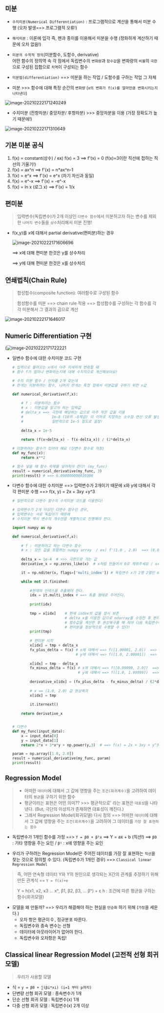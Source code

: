 ## 미분

- `수치미분(Numerical Differentiation)` : 프로그램적으로 계산을 통해서 미분 수행 (오차 발생==> 프로그램적 오류!)

- `해석미분` : 이론에 입각 즉, 펜과 종이를 이용해서 미분을 수행 (정화하게 계산하기 때문에 오차 없음!)



- `미분의 수학적 정의`(미분함수, 도함수, derivative)  
  어떤 함수의 정의역 속 각 점에서 독립변수의 `변화량`과 `함수값`을 변화량의 `비율`의 `극한`으로 구성된 집합으로 `치역`이 구성되는 함수

- `미분법(differentiation)` ==> 미분을 하는 작업 / 도함수를 구하는 작업 그 자체

- 미분 >>> 함수에 대해 특정 순간의 `변화량` (`x의 변화가 f(x)를 얼마만큼 변화시키는지 나타낸다`)



![image-20210222171240249](md-images/image-20210222171240249.png)



- 수치미분 (전향차분/ 중앙차분/ 후향차분) >>> 중앙차분을 이용 (가장 정확도가 높기 때문에!)

![image-20210222171310649](md-images/image-20210222171310649.png)



## 기본 미분 공식

1. f(x) = constant(상수) / ex) f(x) = 3
   ==> f'(x) = 0  (f(x)=3이란 직선에 접하는 직선의 기울기!)
2. f(x) = ax^n
   ==> f'(x) = n*ax^n-1
3. f(x) = e^x
   ==> f'(x) = e^x (자기 자신과 동일)
4. f(x) = e^-x
   ==> f'(x) = -e^-x
5. f(x) = ln x (로그 x)
   ==> f'(x) = 1/x



## 편미분

> 입력변수(독립변수)가 2개 이상인 `다변수 함수`에서 미분하고자 하는 변수를 제외한 `나머지 변수`들을 `상수`처리해서 미분 진행!



- f(x,y)를 x에 대해서 partial derivative(편미분)하는 경우

  ![image-20210222171606696](md-images/image-20210222171606696.png)

  ==> x에 대해 편미분 한것은 y를 상수처리

  ==> y에 대해 편미분 한것은 x를 상수처리



## 연쇄법칙(Chain Rule)

> 합성합수(composite function): 여러함수로 구성된 함수
>
> 함성함수를 미분 ==> chain rule 적용 ==> 합성함수를 구성하는 각 함수를 각각 미분해서 그 결과의 곱으로 계산

![image-20210222171646017](md-images/image-20210222171646017.png)



## Numeric Differentiation 구현

(![image-20210222171722221](md-images/image-20210222171722221.png)



- 일변수 함수에 대한 수치미분 코드 구현

  ```python
  # 입력으로 들어오는 x에서 아주 미세하게 변화할 때
  # 함수 f가 얼마나 변화하는지에 대해 수치적으로 계산해보아요!
  
  # 수치 미분 함수 / 인자를 2개 갖는데
  # 한개는 미분하려는 함수, 나머지 한개는 특정 점에서 미분값을 구하기 위한 x값
  
  def numerical_derivative(f,x):
      
      # f : 미분하려는 함수
      # x : 미분값을 알고자 하는 입력값
      # delta_x ==> 극한에 해당하는 값으로 아주 작은 값을 이용
      #             1e-8 (10의 -8제곱) 이 이하로 지정하는 소수점 연산 오류 발생
      #             일반적으로 1e-5 정도로 설정!
      
      delta_x = 1e-5
      
      return (f(x+delta_x) - f(x-delta_x)) / (2*delta_x)
  
  # 미분하려는 함수가 있어야 해요 (단변수 함수로 지정)
  def my_func(x):
      return x**2
  
  # 함수 넣을 때 함수 자체를 넣어줘야 한다! (my_func)
  result = numerical_derivative(my_func, 3)
  print(result) # ==> 6.000000000039306
  ```




- 다변수 함수에 대한 수치미분
  ==> 입력변수가 2개이기 때문에 x와 y에 대해서 각각 편미분 수행
  ==> f(x, y) = 2x + 3xy +y^3

  ```python
  # 일반적으로 다변수 함수의 수치미분 코드를 이용한다!
  
  # 입력변수가 2개 이상인 다변수 함수인 경우,
  # 입력변수는 서로 독립이기 때문에 
  # 수치미분 역시 변수의 개수만큼 개별적으로 진행해야 한다.
  
  import numpy as np
  
  def numerical_derivative(f,x):
      
      # f : 미분하려고 하는 다변수 함수
      # x : 모든 값을 포함하는 numpy array  / ex) f'(1.0 , 2.0)  ==> (8.0, 15.0)
      
      delta_x = 1e-4  # >>> 극한으로 가는 값
      derivative_x = np.zeros_like(x)  # x처럼 만들어서 0로 채워주세요 / x= shape / >>> (0, 0)  
  
      it = np.nditer(x, flags=['multi_index']) # 독립변수 x가 2행 2열인 matrix형태로 들어올 수 있다.
  
      while not it.finished:
          
          #현재의 인덱스를 추출해야 한다.
          idx = it.multi_index # ==> 튜플 형태로 주어진다.
          
          print(idx)
          
          tmp = x[idx]    # 현재 index의 값을 잠시 보존
                          # delta_x를 이용한 값으로 ndarray를 수정한 후 편미분 계산
                          # 함수값을 계산한 후 원상복구를 해 줘야 다음 독립변수에 대한
                          # 편미분을 정상적으로 수행할 수 있다!
          print(tmp)
          
          # 편미분 시작
          x[idx] = tmp + delta_x
          fx_plus_delta = f(x) # x에 대해서 ==> f([1.00001, 2.0])  ==> f(x + delta_x)
                               # y에 대해서 ==> f([1.0, 2.00001])  ==> f(y + delta_x)
              
          x[idx] = tmp - delta_x
          fx_minus_delta = f(x) # x에 대해서 ==> f([0.99999, 2.0])  ==> f(x - delta_x)
                                # y에 대해서 ==> f([1.0, 1.99999])  ==> f(y - delta_x)
          
          derivative_x[idx] = (fx_plus_delta - fx_minus_delta) / (2*delta_x)
          
          # x == (1.0, 2.0) 값 원상복귀
          x[idx] = tmp
          
          it.iternext()
          
      return derivative_x
  
  
  # 다변수
  def my_func(input_data):
      x = input_data[0]
      y = input_data[1]
      return 2*x + 3*x*y + np.power(y,3)  # ==> f(x) = 2x + 3xy + y^3
  
  param = np.array([1.0, 2.0])
  result = numerical_derivative(my_func, param)
  print(result)
  ```

  

## Regression Model

> - 어떠한 `데이터`에 대해서 그 값에 영향을 주는 `조건(회귀계수)`을 고려하여 데이터의 `평균`을 구하기 위한 함수
> - 평균이라는 표현은 어떤 의미?? >>> 평균적으로' 라는 표현은 `대표성`을 나타낸다.
>   (But, 극단의 이상치가 존재하면 대표성이 깨진다.)
> - 그래서 Regression Model(회귀모델) 다시 정의
>   ==> 어떠한 `데이터`에 대해서 그 값에 영향을 주는 `조건(회귀계수)`을 고려하여 그 데이터를 `가장 잘 표현하는 함수`



- 독립변수가 1개인 함수를 가정
  ==> `Υ = β0 + β¹x` ==> Y = ax + b (직선!)
  ==> `β0` : 기타 영향을 주는 요인 / `β¹` : x에 영향을 주는 요인



- 우리가 구하려는 Regression Model은 주어진 데이터를 가장 잘 표현하는 `직선`을 찾는 것으로 정의할 수 있다. (독립변수가 1개인 경우)
  ==> `Classical linear Regression Model`



> 즉, 어떤 연속형 데이터 Y와 Y의 원인으로 생각되는 X간의 관계를 추정하기 위해 만든 관계식 == `Y = f(x)+e`
>
> Y = h(x1, x2, x3 ... xⁿ, β1, β2, β3, ... βⁿ) + ε
> h : 조건에 따른 평균을 구하는 함수(회귀모델)



* 모델을 왜 만들까? ==> 우리가 해결해야 하는 현실을 `단순화` 하기 위해 (`가정`을 세운다.)
  * 오차 항은 평균이 0 , 정규분포 따른다.
  * 독립변수와 종속 변수는 선형
  * 데이터에 아웃라이어가 없어야 한다.
  * 독립변수와 오차항은 독립!



## Classical linear Regression Model (고전적 선형 회귀 모델)

> 우리가 사용할 모델



- 식 = `y = β0 + ∑(βi*xi) (i=1 부터 p까지) `
- 단변량 선형 회귀 모델 : 종속변수가 1개
- 단순 선형 회귀 모델 : 독립변수(x) 1개
- 다중 선형 회귀 모델 : 독립변수(x) 2개 이상